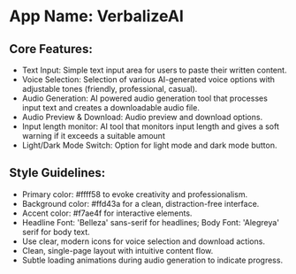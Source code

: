 # **App Name**: VerbalizeAI

## Core Features:

- Text Input: Simple text input area for users to paste their written content.
- Voice Selection: Selection of various AI-generated voice options with adjustable tones (friendly, professional, casual).
- Audio Generation: AI powered audio generation tool that processes input text and creates a downloadable audio file.
- Audio Preview & Download: Audio preview and download options.
- Input length monitor: AI tool that monitors input length and gives a soft warning if it exceeds a suitable amount
- Light/Dark Mode Switch: Option for light mode and dark mode button.

## Style Guidelines:

- Primary color: #ffff58 to evoke creativity and professionalism.
- Background color: #ffd43a for a clean, distraction-free interface.
- Accent color: #f7ae4f for interactive elements.
- Headline Font: 'Belleza' sans-serif for headlines; Body Font: 'Alegreya' serif for body text.
- Use clear, modern icons for voice selection and download actions.
- Clean, single-page layout with intuitive content flow.
- Subtle loading animations during audio generation to indicate progress.
